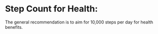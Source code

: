 # Step Count for Health:

The general recommendation is to aim for 10,000 steps per day for health benefits.
